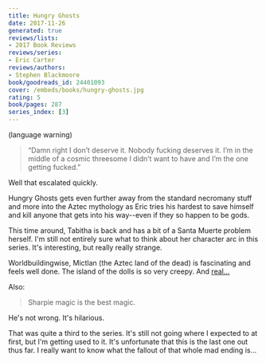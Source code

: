 ```yaml
---
title: Hungry Ghosts
date: 2017-11-26
generated: true
reviews/lists:
- 2017 Book Reviews
reviews/series:
- Eric Carter
reviews/authors:
- Stephen Blackmoore
book/goodreads_id: 24401093
cover: /embeds/books/hungry-ghosts.jpg
rating: 5
book/pages: 287
series_index: [3]
---
```

(language warning)  

> “Damn right I don’t deserve it. Nobody fucking deserves it. I’m in the middle of a cosmic threesome I didn’t want to have and I’m the one getting fucked.”

<!--more-->

Well that escalated quickly.  

Hungry Ghosts gets even further away from the standard necromany stuff and more into the Aztec mythology as Eric tries his hardest to save himself and kill anyone that gets into his way--even if they so happen to be gods.  

This time around, Tabitha is back and has a bit of a Santa Muerte problem herself. I'm still not entirely sure what to think about her character arc in this series. It's interesting, but really really strange.  

Worldbuildingwise, Mictlan (the Aztec land of the dead) is fascinating and feels well done. The island of the dolls is so very creepy. And [real...](http://www.isladelasmunecas.com/)  

Also:  

> Sharpie magic is the best magic.

He's not wrong. It's hilarious.  

That was quite a third to the series. It's still not going where I expected to at first, but I'm getting used to it. It's unfortunate that this is the last one out thus far. I really want to know what the fallout of that whole mad ending is...